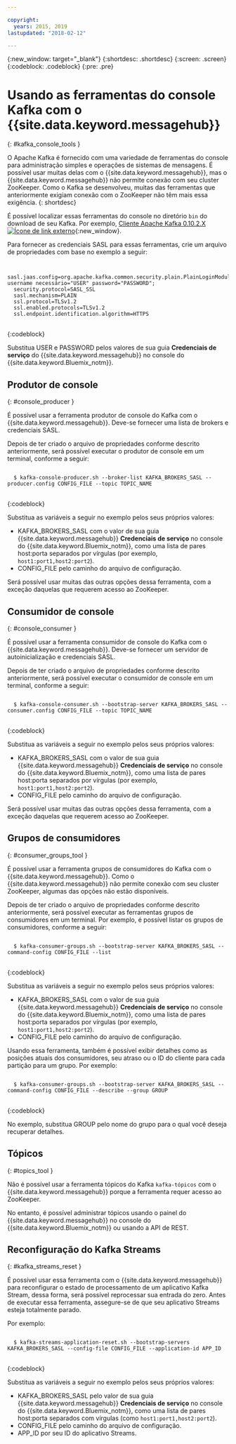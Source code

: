```yaml
---

copyright:
  years: 2015, 2019
lastupdated: "2018-02-12"

---
```


{:new_window: target="_blank"}
{:shortdesc: .shortdesc}
{:screen: .screen}
{:codeblock: .codeblock}
{:pre: .pre}


# Usando as ferramentas do console Kafka com o {{site.data.keyword.messagehub}}
{: #kafka_console_tools }

O Apache Kafka é fornecido com uma variedade de ferramentas do console para administração simples
e operações de sistemas de mensagens. É possível usar muitas delas com o {{site.data.keyword.messagehub}}, mas o {{site.data.keyword.messagehub}} não permite
conexão com seu cluster ZooKeeper. Como o Kafka se desenvolveu, muitas das ferramentas que anteriormente
exigiam conexão com o ZooKeeper não têm mais essa exigência.
{: shortdesc}

É possível localizar essas ferramentas do console no diretório <code>bin</code> do download de seu Kafka. Por exemplo, [Cliente Apache Kafka 0.10.2.X ![Ícone de link externo](../../icons/launch-glyph.svg "Ícone de link externo")](https://www.apache.org/dyn/closer.cgi?path=/kafka/0.10.2.1/kafka_2.11-0.10.2.1.tgz){:new_window}.

Para fornecer as credenciais SASL para essas ferramentas, crie um arquivo de propriedades com
base no exemplo a seguir:

<pre>
<code>
  sasl.jaas.config=org.apache.kafka.common.security.plain.PlainLoginModule username necessário="USER" password="PASSWORD";
  security.protocol=SASL_SSL
  sasl.mechanism=PLAIN
  ssl.protocol=TLSv1.2
  ssl.enabled.protocols=TLSv1.2
  ssl.endpoint.identification.algorithm=HTTPS
</code>
</pre>
{:codeblock}

Substitua USER e PASSWORD pelos valores de sua guia **Credenciais de serviço** do {{site.data.keyword.messagehub}} no console do {{site.data.keyword.Bluemix_notm}}.


## Produtor de console
{: #console_producer }

É possível usar a ferramenta produtor de console do Kafka com o {{site.data.keyword.messagehub}}. Deve-se fornecer uma lista de brokers e credenciais SASL.

Depois de ter criado o arquivo de propriedades conforme descrito anteriormente, será possível
executar o produtor de console em um terminal, conforme a seguir:

<pre>
<code>
  $ kafka-console-producer.sh --broker-list KAFKA_BROKERS_SASL --producer.config CONFIG_FILE --topic TOPIC_NAME
</code>
</pre>
{:codeblock}

Substitua as variáveis a seguir no exemplo pelos seus próprios valores:
* KAFKA_BROKERS_SASL com o valor de sua guia {{site.data.keyword.messagehub}} **Credenciais de serviço** no console do {{site.data.keyword.Bluemix_notm}}, como uma lista de pares host:porta separados por vírgulas (por exemplo, `host1:port1,host2:port2`). 
* CONFIG_FILE pelo caminho do arquivo de configuração. 

Será possível usar muitas das outras opções dessa ferramenta, com a exceção daquelas que requerem acesso ao ZooKeeper.


## Consumidor de console
{: #console_consumer }

É possível usar a ferramenta consumidor de console do Kafka com o {{site.data.keyword.messagehub}}. Deve-se fornecer um servidor de autoinicialização e credenciais SASL.

Depois de ter criado o arquivo de propriedades conforme descrito anteriormente, será possível
executar o consumidor de console em um terminal, conforme a seguir:

<pre>
<code>
  $ kafka-console-consumer.sh --bootstrap-server KAFKA_BROKERS_SASL --consumer.config CONFIG_FILE --topic TOPIC_NAME
</code>
</pre>
{:codeblock}

Substitua as variáveis a seguir no exemplo pelos seus próprios valores:
* KAFKA_BROKERS_SASL com o valor de sua guia {{site.data.keyword.messagehub}} **Credenciais de serviço** no console do {{site.data.keyword.Bluemix_notm}}, como uma lista de pares host:porta separados por vírgulas (por exemplo, `host1:port1,host2:port2`). 
* CONFIG_FILE pelo caminho do arquivo de configuração. 

Será possível usar muitas das outras opções dessa ferramenta, com a exceção daquelas que requerem acesso ao ZooKeeper.


## Grupos de consumidores
{: #consumer_groups_tool }

É possível usar a ferramenta grupos de consumidores do Kafka com o {{site.data.keyword.messagehub}}. Como o {{site.data.keyword.messagehub}} não permite conexão com seu cluster ZooKeeper,
algumas das opções não estão disponíveis.

Depois de ter criado o arquivo de propriedades conforme descrito anteriormente, será possível
executar as ferramentas grupos de consumidores em um terminal. Por exemplo, é possível listar os grupos
de consumidores, conforme a seguir:

<pre>
<code>
  $ kafka-consumer-groups.sh --bootstrap-server KAFKA_BROKERS_SASL --command-config CONFIG_FILE --list
</code>
</pre>
{:codeblock}

Substitua as variáveis a seguir no exemplo pelos seus próprios valores:
* KAFKA_BROKERS_SASL com o valor de sua guia {{site.data.keyword.messagehub}} **Credenciais de serviço** no console do {{site.data.keyword.Bluemix_notm}}, como uma lista de pares host:porta separados por vírgulas (por exemplo, `host1:port1,host2:port2`). 
* CONFIG_FILE pelo caminho do arquivo de configuração.

Usando essa ferramenta, também é possível exibir detalhes como as posições atuais dos consumidores,
seu atraso ou o ID do cliente para cada partição para um grupo. Por exemplo:

<pre>
<code>
  $ kafka-consumer-groups.sh --bootstrap-server KAFKA_BROKERS_SASL --command-config CONFIG_FILE --describe --group GROUP
</code>
</pre>
{:codeblock}

No exemplo, substitua GROUP pelo nome do grupo para o qual você deseja recuperar detalhes. 


## Tópicos
{: #topics_tool }

Não é possível usar a ferramenta tópicos do Kafka `kafka-tópicos` com o {{site.data.keyword.messagehub}} porque a ferramenta requer acesso ao ZooKeeper.

No entanto, é possível administrar tópicos usando o painel do {{site.data.keyword.messagehub}} no console do {{site.data.keyword.Bluemix_notm}} ou usando a API de REST.


## Reconfiguração do Kafka Streams
{: #kafka_streams_reset }

É possível usar essa ferramenta com o {{site.data.keyword.messagehub}} para reconfigurar
o estado de processamento de um aplicativo Kafka Stream, dessa forma, será possível reprocessar sua entrada
do zero. Antes de executar essa ferramenta, assegure-se de que seu aplicativo Streams esteja totalmente
parado.

Por exemplo:

<pre>
<code>
  $ kafka-streams-application-reset.sh --bootstrap-servers KAFKA_BROKERS_SASL --config-file CONFIG_FILE --application-id APP_ID
</code>
</pre>
{:codeblock}

Substitua as variáveis a seguir no exemplo pelos seus próprios valores:
* KAFKA_BROKERS_SASL pelo valor de sua guia {{site.data.keyword.messagehub}} **Credenciais de serviço** no console do {{site.data.keyword.Bluemix_notm}},
como uma lista de pares host:porta separados com vírgulas (como `host1:port1,host2:port2`). 
* CONFIG_FILE pelo caminho do arquivo de configuração. 
* APP_ID por seu ID do aplicativo Streams.

